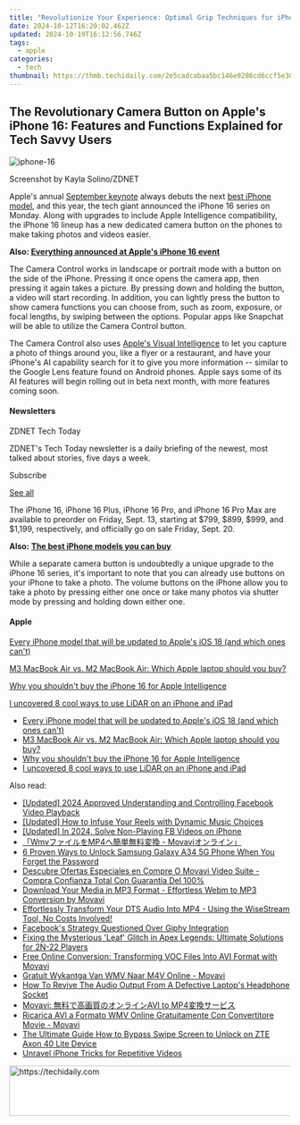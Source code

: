 ```yaml
---
title: "Revolutionize Your Experience: Optimal Grip Techniques for iPhones & AirPods Explained by ZDNet"
date: 2024-10-12T16:20:02.462Z
updated: 2024-10-19T16:12:56.746Z
tags:
  - apple
categories:
  - tech
thumbnail: https://thmb.techidaily.com/2e5cadcabaa5bc146e9286cd6ccf5e30c43742afdff538e1080a5add013b39bf.jpg
---
```


## The Revolutionary Camera Button on Apple's iPhone 16: Features and Functions Explained for Tech Savvy Users

![iphone-16](https://www.zdnet.com/a/img/resize/06e36d3240ef1d79fcdcd9f52e6f07e1698d7fa6/2024/09/09/77dadaef-eabb-4e68-b134-250ef7b86751/screenshot-2024-09-09-at-1-44-10pm.png?auto=webp&width=1280)

Screenshot by Kayla Solino/ZDNET

Apple's annual [September keynote](https://www.zdnet.com/article/what-to-expect-from-apples-iphone-16-its-glowtime-event-and-how-to-watch-the-livestream/) always debuts the next [best iPhone model](https://www.zdnet.com/article/best-iphone/), and this year, the tech giant announced the iPhone 16 series on Monday. Along with upgrades to include Apple Intelligence compatibility, the iPhone 16 lineup has a new dedicated camera button on the phones to make taking photos and videos easier. 

**Also: [Everything announced at Apple's iPhone 16 event](https://www.zdnet.com/article/everything-we-expect-at-apples-iphone-16-event-ai-features-airpods-apple-watch-series-10-more/)**

The Camera Control works in landscape or portrait mode with a button on the side of the iPhone. Pressing it once opens the camera app, then pressing it again takes a picture. By pressing down and holding the button, a video will start recording. In addition, you can lightly press the button to show camera functions you can choose from, such as zoom, exposure, or focal lengths, by swiping between the options. Popular apps like Snapchat will be able to utilize the Camera Control button. 

The Camera Control also uses [Apple's Visual Intelligence](https://www.zdnet.com/article/apple-adds-google-lens-like-visual-intelligence-to-the-iphone-16-camera/) to let you capture a photo of things around you, like a flyer or a restaurant, and have your iPhone's AI capability search for it to give you more information -- similar to the Google Lens feature found on Android phones. Apple says some of its AI features will begin rolling out in beta next month, with more features coming soon.

#### Newsletters

ZDNET Tech Today

ZDNET's Tech Today newsletter is a daily briefing of the newest, most talked about stories, five days a week.

 Subscribe

[See all](https://www.zdnet.com/newsletters/)

The iPhone 16, iPhone 16 Plus, iPhone 16 Pro, and iPhone 16 Pro Max are available to preorder on Friday, Sept. 13, starting at $799, $899, $999, and $1,199, respectively, and officially go on sale Friday, Sept. 20\. 

**Also:** [**The best iPhone models you can buy**](https://www.zdnet.com/article/best-iphone/)

While a separate camera button is undoubtedly a unique upgrade to the iPhone 16 series, it's important to note that you can already use buttons on your iPhone to take a photo. The volume buttons on the iPhone allow you to take a photo by pressing either one once or take many photos via shutter mode by pressing and holding down either one.

#### Apple

[Every iPhone model that will be updated to Apple's iOS 18 (and which ones can't)](https://www.zdnet.com/article/every-iphone-model-compatible-with-apples-ios-18-and-which-ones-arent/ "Every iPhone model that will be updated to Apple's iOS 18 (and which ones can't)")

[M3 MacBook Air vs. M2 MacBook Air: Which Apple laptop should you buy?](https://www.zdnet.com/article/m3-macbook-air-vs-m2-macbook-air/ "M3 MacBook Air vs. M2 MacBook Air: Which Apple laptop should you buy?")

[Why you shouldn't buy the iPhone 16 for Apple Intelligence](https://www.zdnet.com/article/why-you-shouldnt-buy-the-iphone-16-for-apple-intelligence/ "Why you shouldn't buy the iPhone 16 for Apple Intelligence")

[I uncovered 8 cool ways to use LiDAR on an iPhone and iPad](https://www.zdnet.com/article/i-uncovered-8-cool-ways-to-use-lidar-on-an-iphone-and-ipad/ "I uncovered 8 cool ways to use LiDAR on an iPhone and iPad")

* [Every iPhone model that will be updated to Apple's iOS 18 (and which ones can't)](https://www.zdnet.com/article/every-iphone-model-compatible-with-apples-ios-18-and-which-ones-arent/ "Every iPhone model that will be updated to Apple's iOS 18 (and which ones can't)")
* [M3 MacBook Air vs. M2 MacBook Air: Which Apple laptop should you buy?](https://www.zdnet.com/article/m3-macbook-air-vs-m2-macbook-air/ "M3 MacBook Air vs. M2 MacBook Air: Which Apple laptop should you buy?")
* [Why you shouldn't buy the iPhone 16 for Apple Intelligence](https://www.zdnet.com/article/why-you-shouldnt-buy-the-iphone-16-for-apple-intelligence/ "Why you shouldn't buy the iPhone 16 for Apple Intelligence")
* [I uncovered 8 cool ways to use LiDAR on an iPhone and iPad](https://www.zdnet.com/article/i-uncovered-8-cool-ways-to-use-lidar-on-an-iphone-and-ipad/ "I uncovered 8 cool ways to use LiDAR on an iPhone and iPad")

<ins class="adsbygoogle"
     style="display:block"
     data-ad-format="autorelaxed"
     data-ad-client="ca-pub-7571918770474297"
     data-ad-slot="1223367746"></ins>

<ins class="adsbygoogle"
     style="display:block"
     data-ad-client="ca-pub-7571918770474297"
     data-ad-slot="8358498916"
     data-ad-format="auto"
     data-full-width-responsive="true"></ins>

<span class="atpl-alsoreadstyle">Also read:</span>
<div><ul>
<li><a href="https://facebook-video-content.techidaily.com/updated-2024-approved-understanding-and-controlling-facebook-video-playback/"><u>[Updated] 2024 Approved Understanding and Controlling Facebook Video Playback</u></a></li>
<li><a href="https://some-knowledge.techidaily.com/updated-how-to-infuse-your-reels-with-dynamic-music-choices/"><u>[Updated] How to Infuse Your Reels with Dynamic Music Choices</u></a></li>
<li><a href="https://facebook-clips.techidaily.com/updated-in-2024-solve-non-playing-fb-videos-on-iphone/"><u>[Updated] In 2024, Solve Non-Playing FB Videos on iPhone</u></a></li>
<li><a href="https://technical-tips.techidaily.com/wmvmp4-movavi/"><u>「WmvファイルをMP4へ簡単無料変換 - Movaviオンライン」</u></a></li>
<li><a href="https://android-unlock.techidaily.com/6-proven-ways-to-unlock-samsung-galaxy-a34-5g-phone-when-you-forget-the-password-by-drfone-android/"><u>6 Proven Ways to Unlock Samsung Galaxy A34 5G Phone When You Forget the Password</u></a></li>
<li><a href="https://technical-tips.techidaily.com/descubre-ofertas-especiales-en-compre-o-movavi-video-suite-compra-confianza-total-con-guarantia-del-100/"><u>Descubre Ofertas Especiales en Compre O Movavi Video Suite - Compra Confianza Total Con Guarantía Del 100%</u></a></li>
<li><a href="https://technical-tips.techidaily.com/download-your-media-in-mp3-format-effortless-webm-to-mp3-conversion-by-movavi/"><u>Download Your Media in MP3 Format - Effortless Webm to MP3 Conversion by Movavi</u></a></li>
<li><a href="https://technical-tips.techidaily.com/effortlessly-transform-your-dts-audio-into-mp4-using-the-wisestream-tool-no-costs-involved/"><u>Effortlessly Transform Your DTS Audio Into MP4 - Using the WiseStream Tool, No Costs Involved!</u></a></li>
<li><a href="https://facebook.techidaily.com/facebooks-strategy-questioned-over-giphy-integration/"><u>Facebook's Strategy Questioned Over Giphy Integration</u></a></li>
<li><a href="https://program-issues.techidaily.com/fixing-the-mysterious-leaf-glitch-in-apex-legends-ultimate-solutions-for-2n-22-players/"><u>Fixing the Mysterious 'Leaf' Glitch in Apex Legends: Ultimate Solutions for 2N-22 Players</u></a></li>
<li><a href="https://technical-tips.techidaily.com/free-online-conversion-transforming-voc-files-into-avi-format-with-movavi/"><u>Free Online Conversion: Transforming VOC Files Into AVI Format with Movavi</u></a></li>
<li><a href="https://technical-tips.techidaily.com/gratuit-wykantga-van-wmv-naar-m4v-online-movavi/"><u>Gratuit Wykantga Van WMV Naar M4V Online - Movavi</u></a></li>
<li><a href="https://sound-issues.techidaily.com/how-to-revive-the-audio-output-from-a-defective-laptops-headphone-socket/"><u>How To Revive The Audio Output From A Defective Laptop's Headphone Socket</u></a></li>
<li><a href="https://technical-tips.techidaily.com/movavi-avi-to-mp4/"><u>Movavi: 無料で高画質のオンラインAVI to MP4変換サービス</u></a></li>
<li><a href="https://technical-tips.techidaily.com/ricarica-avi-a-formato-wmv-online-gratuitamente-con-convertitore-movie-movavi/"><u>Ricarica AVI a Formato WMV Online Gratuitamente Con Convertitore Movie - Movavi</u></a></li>
<li><a href="https://unlock-android.techidaily.com/the-ultimate-guide-how-to-bypass-swipe-screen-to-unlock-on-zte-axon-40-lite-device-by-drfone-android/"><u>The Ultimate Guide How to Bypass Swipe Screen to Unlock on ZTE Axon 40 Lite Device</u></a></li>
<li><a href="https://youtube-sure.techidaily.com/el-iphone-tricks-for-repetitive-videos/"><u>Unravel iPhone Tricks for Repetitive Videos</u></a></li>
</ul></div>

<!-- affiliate ads begin -->
<a href="https://review-au.sjv.io/c/5597632/2135316/14409" target="_top" id="2135316">
  <img src="//a.impactradius-go.com/display-ad/14409-2135316" border="0" alt="https://techidaily.com" width="728" height="90"/>
</a>
<img height="0" width="0" src="https://review-au.sjv.io/i/5597632/2135316/14409" style="position:absolute;visibility:hidden;" border="0" />
<!-- affiliate ads end -->

